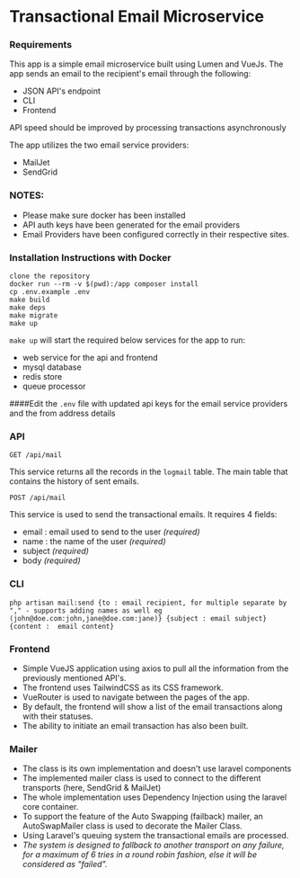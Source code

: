 # Transactional Email Microservice

### Requirements
This app is a simple email microservice built using Lumen and VueJs.
The app sends an email to the recipient's email through the following:

- JSON API's endpoint
- CLI
- Frontend

API speed should be improved by processing transactions asynchronously 
 
The app utilizes the two email service providers:
- MailJet 
- SendGrid

### NOTES: 
- Please make sure docker has been installed 
- API auth keys have been generated for the email providers
- Email Providers have been configured correctly in their respective sites.

### Installation Instructions with Docker
````
clone the repository
docker run --rm -v $(pwd):/app composer install 
cp .env.example .env
make build
make deps
make migrate
make up
````
`make up` will start the required below services for the app to run:
- web service for the api and frontend
- mysql database
- redis store
- queue processor

####Edit the ````.env```` file with updated api keys for the email service providers and the from address details

### API
````
GET /api/mail
````
This service returns all the records in the `logmail` table. The main table that contains the history of sent emails. 
````
POST /api/mail
````
This service is used to send the transactional emails. It requires 4 fields:
- email : email used to send to the user *(required)*
- name : the name of the user *(required)*
- subject *(required)*
- body *(required)*

### CLI
````
php artisan mail:send {to : email recipient, for multiple separate by "," - supports adding names as well eg (john@doe.com:john,jane@doe.com:jane)} {subject : email subject} {content :  email content}
````
### Frontend
- Simple VueJS application using axios to pull all the information from the previously mentioned API's.
- The frontend uses TailwindCSS as its CSS framework.
- VueRouter is used to navigate between the pages of the app.
- By default, the frontend will show a list of the email transactions along with their statuses.
- The ability to initiate an email transaction has also been built.

### Mailer
- The class is its own implementation and doesn't use laravel components
- The implemented mailer class is used to connect to the different transports (here, SendGrid & MailJet)
- The whole implementation uses Dependency Injection using the laravel core container.
- To support the feature of the Auto Swapping (failback) mailer, an AutoSwapMailer class is used to decorate the Mailer Class.
- Using Laravel's queuing system the transactional emails are processed.
- *The system is designed to fallback to another transport on any failure, for a maximum of 6 tries in a round robin fashion, else it will be considered as "failed".*


